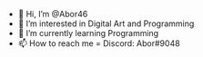 - 👋 Hi, I’m @Abor46
- 👀 I’m interested in Digital Art and Programming
- 🌱 I’m currently learning Programming
- 📫 How to reach me = Discord: Abor#9048

<!---
Abor46/Abor46 is a ✨ special ✨ repository because its `README.md` (this file) appears on your GitHub profile.
You can click the Preview link to take a look at your changes.
--->
